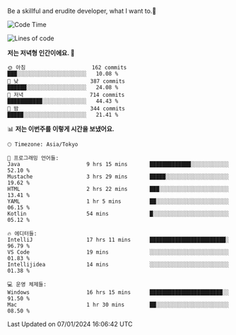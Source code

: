 Be a skillful and erudite developer, what I want to.👶

<!--START_SECTION:waka-->
![Code Time](http://img.shields.io/badge/Code%20Time-407%20hrs%2049%20mins-blue)

![Lines of code](https://img.shields.io/badge/%EC%A0%80%EB%8A%94%20%EC%97%AC%ED%83%9C%EA%B9%8C%EC%A7%80%20-755.1%20thousand%20%EC%A4%84%EC%9D%98%20%EC%BD%94%EB%93%9C%EB%A5%BC%20%EC%9E%91%EC%84%B1%ED%96%88%EC%96%B4%EC%9A%94.-blue)

**저는 저녁형 인간이에요. 🦉** 

```text
🌞 아침                     162 commits         ███░░░░░░░░░░░░░░░░░░░░░░   10.08 % 
🌆 낮　                     387 commits         ██████░░░░░░░░░░░░░░░░░░░   24.08 % 
🌃 저녁                     714 commits         ███████████░░░░░░░░░░░░░░   44.43 % 
🌙 밤　                     344 commits         █████░░░░░░░░░░░░░░░░░░░░   21.41 % 
```


📊 **저는 이번주를 이렇게 시간을 보냈어요.** 

```text
🕑︎ Timezone: Asia/Tokyo

💬 프로그래밍 언어들: 
Java                     9 hrs 15 mins       █████████████░░░░░░░░░░░░   52.10 % 
Mustache                 3 hrs 29 mins       █████░░░░░░░░░░░░░░░░░░░░   19.62 % 
HTML                     2 hrs 22 mins       ███░░░░░░░░░░░░░░░░░░░░░░   13.41 % 
YAML                     1 hr 5 mins         ██░░░░░░░░░░░░░░░░░░░░░░░   06.15 % 
Kotlin                   54 mins             █░░░░░░░░░░░░░░░░░░░░░░░░   05.12 % 

🔥 에디터들: 
IntelliJ                 17 hrs 11 mins      ████████████████████████░   96.79 % 
VS Code                  19 mins             ░░░░░░░░░░░░░░░░░░░░░░░░░   01.83 % 
Intellijidea             14 mins             ░░░░░░░░░░░░░░░░░░░░░░░░░   01.38 % 

💻 운영 체제들: 
Windows                  16 hrs 15 mins      ███████████████████████░░   91.50 % 
Mac                      1 hr 30 mins        ██░░░░░░░░░░░░░░░░░░░░░░░   08.50 % 
```


 Last Updated on 07/01/2024 16:06:42 UTC
<!--END_SECTION:waka-->
